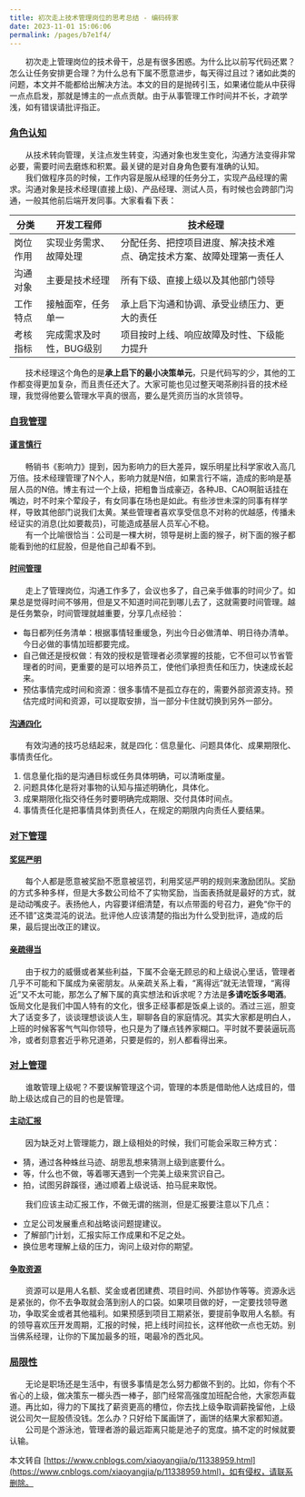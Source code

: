 ```yaml
---
title: 初次走上技术管理岗位的思考总结 - 编码砖家
date: 2023-11-01 15:06:06
permalink: /pages/b7e1f4/
---
```


  初次走上管理岗位的技术骨干，总是有很多困惑。为什么比以前写代码还累？怎么让任务安排更合理？为什么总有下属不愿意进步，每天得过且过？诸如此类的问题，本文并不能都给出解决方法。本文的目的是抛砖引玉，如果诸位能从中获得一点点启发，那就是博主的一点点贡献。由于从事管理工作时间并不长，才疏学浅，如有错误请批评指正。

### [角色认知](https://www.cnblogs.com/xiaoyangjia/p/11338959.html)

  从技术转向管理，关注点发生转变，沟通对象也发生变化，沟通方法变得非常必要，需要时间去磨炼和积累。最关键的是对自身角色要有准确的认知。  
  我们做程序员的时候，工作内容是服从经理的任务分工，实现产品经理的需求。沟通对象是技术经理(直接上级)、产品经理、测试人员，有时候也会跨部门沟通，一般其他前后端开发同事。大家看看下表：

| 分类     | 开发工程师              | 技术经理                                                     |
| -------- | ----------------------- | ------------------------------------------------------------ |
| 岗位作用 | 实现业务需求、故障处理  | 分配任务、把控项目进度、解决技术难点、确定技术方案、故障处理第一责任人 |
| 沟通对象 | 主要是技术经理          | 所有下级、直接上级以及其他部门领导                           |
| 工作特点 | 接触面窄，任务单一      | 承上启下沟通和协调、承受业绩压力、更大的责任                 |
| 考核指标 | 完成需求及时性，BUG级别 | 项目按时上线、响应故障及时性、下级能力提升                   |

  技术经理这个角色的是**承上启下的最小决策单元**，只是代码写的少，其他的工作都变得更加复杂，而且责任还大了。大家可能也见过整天喝茶刷抖音的技术经理，我觉得他要么管理水平真的很高，要么是凭资历当的水货领导。

### [自我管理](https://www.cnblogs.com/xiaoyangjia/p/11338959.html)

#### [谨言慎行](https://www.cnblogs.com/xiaoyangjia/p/11338959.html)

  畅销书《影响力》提到，因为影响力的巨大差异，娱乐明星比科学家收入高几万倍。技术经理管理了N个人，影响力就是N倍，如果言行不端，造成的影响是基层人员的N倍。博主有过一个上级，把粗鲁当成豪迈，各种JB、CAO啊脏话挂在嘴边，时不时来个荤段子，有女同事在场也是如此。有些涉世未深的同事有样学样，导致其他部门说我们太黄。某些管理者喜欢享受信息不对称的优越感，传播未经证实的消息(比如要裁员)，可能造成基层人员军心不稳。  
  有一个比喻很恰当：公司是一棵大树，领导是树上面的猴子，树下面的猴子都能看到他的红屁股，但是他自己却看不到。

#### [时间管理](https://www.cnblogs.com/xiaoyangjia/p/11338959.html)

  走上了管理岗位，沟通工作多了，会议也多了，自己亲手做事的时间少了。如果总是觉得时间不够用，但是又不知道时间花到哪儿去了，这就需要时间管理。越是任务繁杂，时间管理就越重要，分享几点经验：

*   每日都列任务清单：根据事情轻重缓急，列出今日必做清单、明日待办清单。今日必做的事情加班都要完成。
*   自己做还是授权做：有效的授权是管理者必须掌握的技能，它不但可以节省管理者的时间，更重要的是可以培养员工，使他们承担责任和压力，快速成长起来。
*   预估事情完成时间和资源：很多事情不是孤立存在的，需要外部资源支持。预估完成时间和资源，可以提取安排，当一部分卡住就切换到另外一部分。

#### [沟通四化](https://www.cnblogs.com/xiaoyangjia/p/11338959.html)

  有效沟通的技巧总结起来，就是四化：信息量化、问题具体化、成果期限化、事情责任化。

1.  信息量化指的是沟通目标或任务具体明确，可以清晰度量。
2.  问题具体化是将对事物的认知与描述明确化，具体化。
3.  成果期限化指交待任务时要明确完成期限、交付具体时间点。
4.  事情责任化是把事情具体到责任人，在规定的期限内向责任人要结果。

### [对下管理](https://www.cnblogs.com/xiaoyangjia/p/11338959.html)

#### [奖惩严明](https://www.cnblogs.com/xiaoyangjia/p/11338959.html)

  每个人都是愿意被奖励不愿意被惩罚，利用奖惩严明的规则来激励团队。奖励的方式多种多样，但是大多数公司给不了实物奖励，当面表扬就是最好的方式，就是动动嘴皮子。表扬他人，内容要详细清楚，有以点带面的号召力，避免“你干的还不错”这类混沌的说法。批评他人应该清楚的指出为什么受到批评，造成的后果，最后提出改正的建议。

#### [亲疏得当](https://www.cnblogs.com/xiaoyangjia/p/11338959.html)

  由于权力的威慑或者某些利益，下属不会毫无顾忌的和上级说心里话，管理者几乎不可能和下属成为亲密朋友。从亲疏关系上看，“离得远”就无法管理，“离得近”又不太可能，那怎么了解下属的真实想法和诉求呢？方法是**多请吃饭多喝酒**。饭局文化是我们中国人特有的文化，很多正经事都是饭桌上谈的。酒过三巡，胆变大了话变多了，谈谈理想谈谈人生，聊聊各自的家庭情况。其实大家都是明白人，上班的时候客客气气叫你领导，也只是为了赚点钱养家糊口。平时就不要装逼玩高冷，或者刻意套近乎称兄道弟，只要是假的，别人都看得出来。

### [对上管理](https://www.cnblogs.com/xiaoyangjia/p/11338959.html)

  谁敢管理上级呢？不要误解管理这个词，管理的本质是借助他人达成目的，借助上级达成自己的目的也是管理。

#### [主动汇报](https://www.cnblogs.com/xiaoyangjia/p/11338959.html)

  因为缺乏对上管理能力，跟上级相处的时候，我们可能会采取三种方式：

*   猜，通过各种蛛丝马迹、胡思乱想来猜测上级到底要什么。
*   等，什么也不做，等着哪天遇到一个完美上级来赏识自己。
*   拍，试图另辟蹊径，通过顺着上级说话、拍马屁来取悦。

  我们应该主动汇报工作，不做无谓的揣测，但是汇报要注意以下几点：

*   立足公司发展重点和战略谈问题提建议。
*   了解部门计划，汇报实际工作成果和不足之处。
*   换位思考理解上级的压力，询问上级对你的期望。

#### [争取资源](https://www.cnblogs.com/xiaoyangjia/p/11338959.html)

  资源可以是用人名额、奖金或者团建费、项目时间、外部协作等等。资源永远是紧张的，你不去争取就会落到别人的口袋。如果项目做的好，一定要找领导邀功，争取奖金或者其他福利。如果预感到项目工期紧张，要提前争取用人名额。有的领导喜欢压开发周期，汇报的时候，把上线时间拉长，这样他砍一点也无妨。别当佛系经理，让你的下属加最多的班，喝最冷的西北风。

### [局限性](https://www.cnblogs.com/xiaoyangjia/p/11338959.html)

  无论是职场还是生活中，有很多事情是怎么努力都做不到的。比如，你有个不省心的上级，做决策东一榔头西一棒子，部门经常高强度加班配合他，大家怨声载道。再比如，得力的下属找了薪资更高的槽位，你去找上级争取调薪挽留他，上级说公司欠一屁股债没钱。怎么办？只好给下属画饼了，画饼的结果大家都知道。  
  公司是个游泳池，管理者游的最远距离只能是池子的宽度。搞不定的时候就要认输。

  

本文转自 [https://www.cnblogs.com/xiaoyangjia/p/11338959.html](https://www.cnblogs.com/xiaoyangjia/p/11338959.html)，如有侵权，请联系删除。
